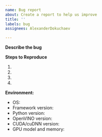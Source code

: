 ```yaml
---
name: Bug report
about: Create a report to help us improve
title: ''
labels: bug
assignees: AlexanderDokuchaev

---
```


<!--
    Thank you very much for contributing to this project by creating an issue!
-->


**Describe the bug**
<!--
    A clear and concise description of what the bug is.
    How has this issue affected you?
    What are you trying to accomplish?
-->


**Steps to Reproduce**

1.
2.
3.
4.


**Environment:**
 - OS: <!--[for example, Linux Ubuntu 16.04]-->
 - Framework version: <!--[TensorFlow or PyTorch]-->
 - Python version:
 - OpenVINO version:
 - CUDA/cuDNN version:
 - GPU model and memory:
<!--
Include as many relevant details about the environment in which you experienced the bug as you can.
-->

